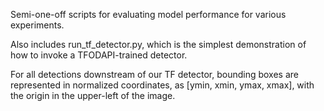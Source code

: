 Semi-one-off scripts for evaluating model performance for various experiments.

Also includes run_tf_detector.py, which is the simplest demonstration of how to invoke a TFODAPI-trained detector.

For all detections downstream of our TF detector, bounding boxes are represented in normalized coordinates, as [ymin, xmin, ymax, xmax], with the origin in the upper-left of the image.


